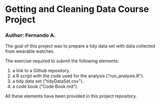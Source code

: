 # Getting and Cleaning Data Course Project

### Author: Fernando A.

The goal of this project was to prepare a tidy data set with data collected from wearable watches. 

The exercise required to submit the following elements:

1) a link to a Github repository.
2) a R script with the code used for the analysis ("run_analysis.R").
1) a tidy data set ("tidyDataSet.csv").
3) a code book ("Code Book.md").

All these elements have been provided in this project repository. 
